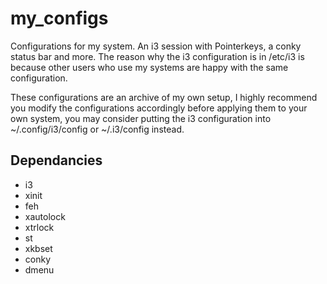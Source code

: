 # my_configs
Configurations for my system. An i3 session with Pointerkeys, a conky status bar and more.
The reason why the i3 configuration is in /etc/i3 is because other users who use my systems are happy with the same configuration.

These configurations are an archive of my own setup, I highly recommend you modify the configurations accordingly before applying them to your own system, you may consider putting the i3 configuration into ~/.config/i3/config or ~/.i3/config instead.

## Dependancies
* i3
* xinit
* feh
* xautolock
* xtrlock
* st
* xkbset
* conky
* dmenu
